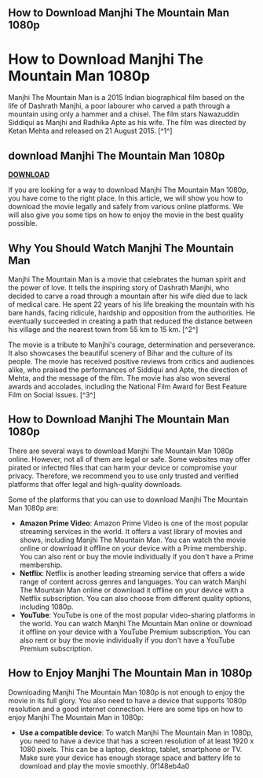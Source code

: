 ## How to Download Manjhi The Mountain Man 1080p

  
# How to Download Manjhi The Mountain Man 1080p
 
Manjhi The Mountain Man is a 2015 Indian biographical film based on the life of Dashrath Manjhi, a poor labourer who carved a path through a mountain using only a hammer and a chisel. The film stars Nawazuddin Siddiqui as Manjhi and Radhika Apte as his wife. The film was directed by Ketan Mehta and released on 21 August 2015. [^1^]
 
## download Manjhi The Mountain Man 1080p


[**DOWNLOAD**](https://www.google.com/url?q=https%3A%2F%2Furlgoal.com%2F2tKGek&sa=D&sntz=1&usg=AOvVaw2FyYhI2WXJY2A1VVKD7-MB)

 
If you are looking for a way to download Manjhi The Mountain Man 1080p, you have come to the right place. In this article, we will show you how to download the movie legally and safely from various online platforms. We will also give you some tips on how to enjoy the movie in the best quality possible.
 
## Why You Should Watch Manjhi The Mountain Man
 
Manjhi The Mountain Man is a movie that celebrates the human spirit and the power of love. It tells the inspiring story of Dashrath Manjhi, who decided to carve a road through a mountain after his wife died due to lack of medical care. He spent 22 years of his life breaking the mountain with his bare hands, facing ridicule, hardship and opposition from the authorities. He eventually succeeded in creating a path that reduced the distance between his village and the nearest town from 55 km to 15 km. [^2^]
 
The movie is a tribute to Manjhi's courage, determination and perseverance. It also showcases the beautiful scenery of Bihar and the culture of its people. The movie has received positive reviews from critics and audiences alike, who praised the performances of Siddiqui and Apte, the direction of Mehta, and the message of the film. The movie has also won several awards and accolades, including the National Film Award for Best Feature Film on Social Issues. [^3^]
 
## How to Download Manjhi The Mountain Man 1080p
 
There are several ways to download Manjhi The Mountain Man 1080p online. However, not all of them are legal or safe. Some websites may offer pirated or infected files that can harm your device or compromise your privacy. Therefore, we recommend you to use only trusted and verified platforms that offer legal and high-quality downloads.
 
Some of the platforms that you can use to download Manjhi The Mountain Man 1080p are:
 
- **Amazon Prime Video**: Amazon Prime Video is one of the most popular streaming services in the world. It offers a vast library of movies and shows, including Manjhi The Mountain Man. You can watch the movie online or download it offline on your device with a Prime membership. You can also rent or buy the movie individually if you don't have a Prime membership.
- **Netflix**: Netflix is another leading streaming service that offers a wide range of content across genres and languages. You can watch Manjhi The Mountain Man online or download it offline on your device with a Netflix subscription. You can also choose from different quality options, including 1080p.
- **YouTube**: YouTube is one of the most popular video-sharing platforms in the world. You can watch Manjhi The Mountain Man online or download it offline on your device with a YouTube Premium subscription. You can also rent or buy the movie individually if you don't have a YouTube Premium subscription.

## How to Enjoy Manjhi The Mountain Man in 1080p
 
Downloading Manjhi The Mountain Man 1080p is not enough to enjoy the movie in its full glory. You also need to have a device that supports 1080p resolution and a good internet connection. Here are some tips on how to enjoy Manjhi The Mountain Man in 1080p:

- **Use a compatible device**: To watch Manjhi The Mountain Man in 1080p, you need to have a device that has a screen resolution of at least 1920 x 1080 pixels. This can be a laptop, desktop, tablet, smartphone or TV. Make sure your device has enough storage space and battery life to download and play the movie smoothly.
0f148eb4a0
